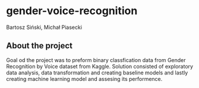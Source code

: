 # gender-voice-recognition
Bartosz Siński, Michał Piasecki
## About the project 
Goal od the project was to preform binary classfication data from Gender Recognition by Voice dataset from Kaggle. Solution consisted of exploratory data analysis, data transformation and creating baseline models and lastly creating machine learning model and assesing its performence. 
